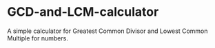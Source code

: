 # GCD-and-LCM-calculator
A simple calculator for Greatest Common Divisor and Lowest Common Multiple for numbers.
